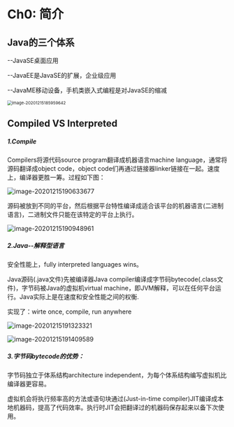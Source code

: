 # Ch0: 简介

## Java的三个体系

--JavaSE桌面应用

--JavaEE是JavaSE的扩展，企业级应用

--JavaME移动设备，手机类嵌入式编程是对JavaSE的缩减

<img src="C:\Users\DELL\AppData\Roaming\Typora\typora-user-images\image-20201215185959642.png" alt="image-20201215185959642" style="zoom:67%;" />

## Compiled VS Interpreted

##### 1.Compile

Compilers将源代码source program翻译成机器语言machine language，通常将源码翻译成object code，object code们再通过链接器linker链接在一起。速度上，编译器更胜一筹。过程如下图：

![image-20201215190633677](C:\Users\DELL\AppData\Roaming\Typora\typora-user-images\image-20201215190633677.png)

源码被放到不同的平台，然后根据平台特性编译成适合该平台的机器语言(二进制语言)，二进制文件只能在该特定的平台上执行。

<img src="C:\Users\DELL\AppData\Roaming\Typora\typora-user-images\image-20201215190948961.png" alt="image-20201215190948961"  />

##### 2.Java--解释型语言

安全性能上，fully interpreted languages wins。

Java源码(.java文件)先被编译器Java compiler编译成字节码bytecode(.class文件)，字节码被Java的虚拟机virtual machine，即JVM解释，可以在任何平台运行。Java实际上是在速度和安全性能之间的权衡.

实现了：wirte once, compile, run anywhere

![image-20201215191323321](C:\Users\DELL\AppData\Roaming\Typora\typora-user-images\image-20201215191323321.png)

![image-20201215191409589](C:\Users\DELL\AppData\Roaming\Typora\typora-user-images\image-20201215191409589.png)

##### 3.字节码bytecode的优势：

字节码独立于体系结构architecture independent，为每个体系结构编写虚拟机比编译器更容易。

虚拟机会将执行频率高的方法或语句块通过(Just-in-time compiler)JIT编译成本地机器码，提高了代码效率。执行时JIT会把翻译过的机器码保存起来以备下次使用。









